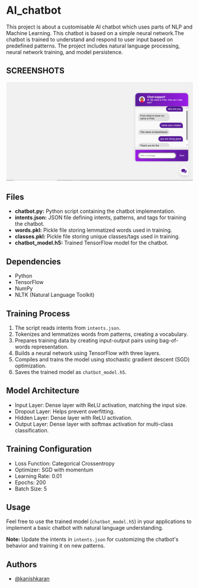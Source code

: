 # AI_chatbot
This project is about a customisable AI chatbot which uses parts of NLP and Machine Learning.  This chatbot is based on a simple neural network.The chatbot is trained to understand and respond to user input based on predefined patterns. The project includes natural language processing, neural network training, and model persistence.

## SCREENSHOTS

![chatbot.png](chatbot.png)

## Files

- **chatbot.py:** Python script containing the chatbot implementation.
- **intents.json:** JSON file defining intents, patterns, and tags for training the chatbot.
- **words.pkl:** Pickle file storing lemmatized words used in training.
- **classes.pkl:** Pickle file storing unique classes/tags used in training.
- **chatbot_model.h5:** Trained TensorFlow model for the chatbot.

## Dependencies

- Python
- TensorFlow
- NumPy
- NLTK (Natural Language Toolkit)

## Training Process

1. The script reads intents from `intents.json`.
2. Tokenizes and lemmatizes words from patterns, creating a vocabulary.
3. Prepares training data by creating input-output pairs using bag-of-words representation.
4. Builds a neural network using TensorFlow with three layers.
5. Compiles and trains the model using stochastic gradient descent (SGD) optimization.
6. Saves the trained model as `chatbot_model.h5`.

## Model Architecture

- Input Layer: Dense layer with ReLU activation, matching the input size.
- Dropout Layer: Helps prevent overfitting.
- Hidden Layer: Dense layer with ReLU activation.
- Output Layer: Dense layer with softmax activation for multi-class classification.

## Training Configuration

- Loss Function: Categorical Crossentropy
- Optimizer: SGD with momentum
- Learning Rate: 0.01
- Epochs: 200
- Batch Size: 5

## Usage

Feel free to use the trained model (`chatbot_model.h5`) in your applications to implement a basic chatbot with natural language understanding.

**Note:** Update the intents in `intents.json` for customizing the chatbot's behavior and training it on new patterns.


## Authors

- [@kanishkaran](https://github.com/kanishkaran)

